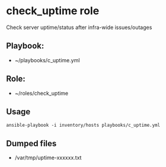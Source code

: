 # check_uptime role

Check server uptime/status after infra-wide issues/outages

## Playbook:
* ~/playbooks/c_uptime.yml

## Role:
* ~/roles/check_uptime

## Usage
```
ansible-playbook -i inventory/hosts playbooks/c_uptime.yml
```

## Dumped files
* /var/tmp/uptime-xxxxxx.txt
